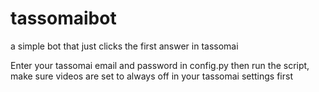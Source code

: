 # tassomaibot
a simple bot that just clicks the first answer in tassomai

Enter your tassomai email and password in config.py then run the script, make sure videos are set to always off in your tassomai settings first
